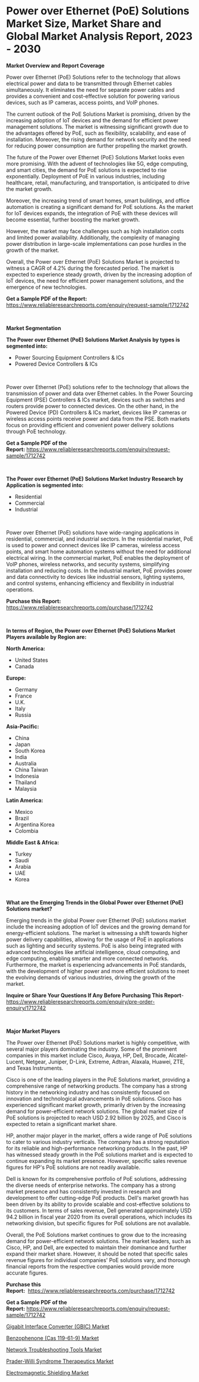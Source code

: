 <p><h1>Power over Ethernet (PoE) Solutions Market Size, Market Share and Global Market Analysis Report, 2023 - 2030</h1></p><p><strong>Market Overview and Report Coverage</strong></p>
<p><p>Power over Ethernet (PoE) Solutions refer to the technology that allows electrical power and data to be transmitted through Ethernet cables simultaneously. It eliminates the need for separate power cables and provides a convenient and cost-effective solution for powering various devices, such as IP cameras, access points, and VoIP phones.</p><p>The current outlook of the PoE Solutions Market is promising, driven by the increasing adoption of IoT devices and the demand for efficient power management solutions. The market is witnessing significant growth due to the advantages offered by PoE, such as flexibility, scalability, and ease of installation. Moreover, the rising demand for network security and the need for reducing power consumption are further propelling the market growth.</p><p>The future of the Power over Ethernet (PoE) Solutions Market looks even more promising. With the advent of technologies like 5G, edge computing, and smart cities, the demand for PoE solutions is expected to rise exponentially. Deployment of PoE in various industries, including healthcare, retail, manufacturing, and transportation, is anticipated to drive the market growth.</p><p>Moreover, the increasing trend of smart homes, smart buildings, and office automation is creating a significant demand for PoE solutions. As the market for IoT devices expands, the integration of PoE with these devices will become essential, further boosting the market growth.</p><p>However, the market may face challenges such as high installation costs and limited power availability. Additionally, the complexity of managing power distribution in large-scale implementations can pose hurdles in the growth of the market.</p><p>Overall, the Power over Ethernet (PoE) Solutions Market is projected to witness a CAGR of 4.2% during the forecasted period. The market is expected to experience steady growth, driven by the increasing adoption of IoT devices, the need for efficient power management solutions, and the emergence of new technologies.</p></p>
<p><strong>Get a Sample PDF of the Report:</strong> <a href="https://www.reliableresearchreports.com/enquiry/request-sample/1712742">https://www.reliableresearchreports.com/enquiry/request-sample/1712742</a></p>
<p>&nbsp;</p>
<p><strong>Market Segmentation</strong></p>
<p><strong>The Power over Ethernet (PoE) Solutions Market Analysis by types is segmented into:</strong></p>
<p><ul><li>Power Sourcing Equipment Controllers & ICs</li><li>Powered Device Controllers & ICs</li></ul></p>
<p>&nbsp;</p>
<p><p>Power over Ethernet (PoE) solutions refer to the technology that allows the transmission of power and data over Ethernet cables. In the Power Sourcing Equipment (PSE) Controllers & ICs market, devices such as switches and routers provide power to connected devices. On the other hand, in the Powered Device (PD) Controllers & ICs market, devices like IP cameras or wireless access points receive power and data from the PSE. Both markets focus on providing efficient and convenient power delivery solutions through PoE technology.</p></p>
<p><strong>Get a Sample PDF of the Report:</strong>&nbsp;<a href="https://www.reliableresearchreports.com/enquiry/request-sample/1712742">https://www.reliableresearchreports.com/enquiry/request-sample/1712742</a></p>
<p>&nbsp;</p>
<p><strong>The Power over Ethernet (PoE) Solutions Market Industry Research by Application is segmented into:</strong></p>
<p><ul><li>Residential</li><li>Commercial</li><li>Industrial</li></ul></p>
<p>&nbsp;</p>
<p><p>Power over Ethernet (PoE) solutions have wide-ranging applications in residential, commercial, and industrial sectors. In the residential market, PoE is used to power and connect devices like IP cameras, wireless access points, and smart home automation systems without the need for additional electrical wiring. In the commercial market, PoE enables the deployment of VoIP phones, wireless networks, and security systems, simplifying installation and reducing costs. In the industrial market, PoE provides power and data connectivity to devices like industrial sensors, lighting systems, and control systems, enhancing efficiency and flexibility in industrial operations.</p></p>
<p><strong>Purchase this Report:</strong>&nbsp; <a href="https://www.reliableresearchreports.com/purchase/1712742">https://www.reliableresearchreports.com/purchase/1712742</a></p>
<p>&nbsp;</p>
<p><strong>In terms of Region, the Power over Ethernet (PoE) Solutions Market Players available by Region are:</strong></p>
<p>
    <p> <strong> North America: </strong>
        <ul>
            <li>United States</li>
            <li>Canada</li>
        </ul>
        </p> 
    <p> <strong> Europe: </strong>
        <ul>
            <li>Germany</li>
            <li>France</li>
            <li>U.K.</li>
            <li>Italy</li>
            <li>Russia</li>
        </ul>
        </p> 
    <p> <strong> Asia-Pacific: </strong>
        <ul>
            <li>China</li>
            <li>Japan</li>
            <li>South Korea</li>
            <li>India</li>
            <li>Australia</li>
            <li>China Taiwan</li>
            <li>Indonesia</li>
            <li>Thailand</li>
            <li>Malaysia</li>
        </ul>
        </p> 
    <p> <strong> Latin America: </strong>
        <ul>
            <li>Mexico</li>
            <li>Brazil</li>
            <li>Argentina Korea</li>
            <li>Colombia</li>
        </ul>
        </p> 
    <p> <strong> Middle East & Africa: </strong>
        <ul>
            <li>Turkey</li>
            <li>Saudi</li>
            <li>Arabia</li>
            <li>UAE</li>
            <li>Korea</li>
        </ul>
    </p>
    </p>
<p>&nbsp;</p>
<p><strong>What are the Emerging Trends in the Global Power over Ethernet (PoE) Solutions market?</strong></p>
<p><p>Emerging trends in the global Power over Ethernet (PoE) solutions market include the increasing adoption of IoT devices and the growing demand for energy-efficient solutions. The market is witnessing a shift towards higher power delivery capabilities, allowing for the usage of PoE in applications such as lighting and security systems. PoE is also being integrated with advanced technologies like artificial intelligence, cloud computing, and edge computing, enabling smarter and more connected networks. Furthermore, the market is experiencing advancements in PoE standards, with the development of higher power and more efficient solutions to meet the evolving demands of various industries, driving the growth of the market.</p></p>
<p><strong>Inquire or Share Your Questions If Any Before Purchasing This Report</strong>- <a href="https://www.reliableresearchreports.com/enquiry/pre-order-enquiry/1712742">https://www.reliableresearchreports.com/enquiry/pre-order-enquiry/1712742</a></p>
<p>&nbsp;</p>
<p><strong>Major Market Players</strong></p>
<p><p>The Power over Ethernet (PoE) Solutions market is highly competitive, with several major players dominating the industry. Some of the prominent companies in this market include Cisco, Avaya, HP, Dell, Brocade, Alcatel-Lucent, Netgear, Juniper, D-Link, Extreme, Adtran, Alaxala, Huawei, ZTE, and Texas Instruments.</p><p>Cisco is one of the leading players in the PoE Solutions market, providing a comprehensive range of networking products. The company has a strong history in the networking industry and has consistently focused on innovation and technological advancements in PoE solutions. Cisco has experienced significant market growth, primarily driven by the increasing demand for power-efficient network solutions. The global market size of PoE solutions is projected to reach USD 2.92 billion by 2025, and Cisco is expected to retain a significant market share.</p><p>HP, another major player in the market, offers a wide range of PoE solutions to cater to various industry verticals. The company has a strong reputation for its reliable and high-performance networking products. In the past, HP has witnessed steady growth in the PoE solutions market and is expected to continue expanding its market presence. However, specific sales revenue figures for HP's PoE solutions are not readily available.</p><p>Dell is known for its comprehensive portfolio of PoE solutions, addressing the diverse needs of enterprise networks. The company has a strong market presence and has consistently invested in research and development to offer cutting-edge PoE products. Dell's market growth has been driven by its ability to provide scalable and cost-effective solutions to its customers. In terms of sales revenue, Dell generated approximately USD 94.2 billion in fiscal year 2020 from its overall operations, which includes its networking division, but specific figures for PoE solutions are not available.</p><p>Overall, the PoE Solutions market continues to grow due to the increasing demand for power-efficient network solutions. The market leaders, such as Cisco, HP, and Dell, are expected to maintain their dominance and further expand their market share. However, it should be noted that specific sales revenue figures for individual companies' PoE solutions vary, and thorough financial reports from the respective companies would provide more accurate figures.</p></p>
<p><strong>Purchase this Report:</strong>&nbsp;&nbsp;<a href="https://www.reliableresearchreports.com/purchase/1712742">https://www.reliableresearchreports.com/purchase/1712742</a></p>
<p></p>
<p><strong>Get a Sample PDF of the Report:</strong>&nbsp;<a href="https://www.reliableresearchreports.com/enquiry/request-sample/1712742">https://www.reliableresearchreports.com/enquiry/request-sample/1712742</a></p>
<p><p><a href="https://github.com/provorikovar/Market-Research-Report-List-1/blob/main/gigabit-interface-converter-gbic-market.md">Gigabit Interface Converter (GBIC) Market</a></p><p><a href="https://medium.com/@moribenton733320/benzophenone-cas-119-61-9-market-analysis-its-cagr-market-segmentation-and-global-industry-1abfa7bdb208">Benzophenone (Cas 119-61-9) Market</a></p><p><a href="https://github.com/aliciawhite5576/Market-Research-Report-List-1/blob/main/network-troubleshooting-tools-market.md">Network Troubleshooting Tools Market</a></p><p><a href="https://medium.com/@jerez43343/prader-willi-syndrome-therapeutics-market-report-reveals-the-latest-trends-and-growth-opportunities-8d5b6e1d5daf">Prader-Willi Syndrome Therapeutics Market</a></p><p><a href="https://medium.com/@thesjenney10210/electromagnetic-shielding-market-insights-into-market-cagr-market-trends-and-growth-strategies-db1bc0f1f50a">Electromagnetic Shielding Market</a></p></p>